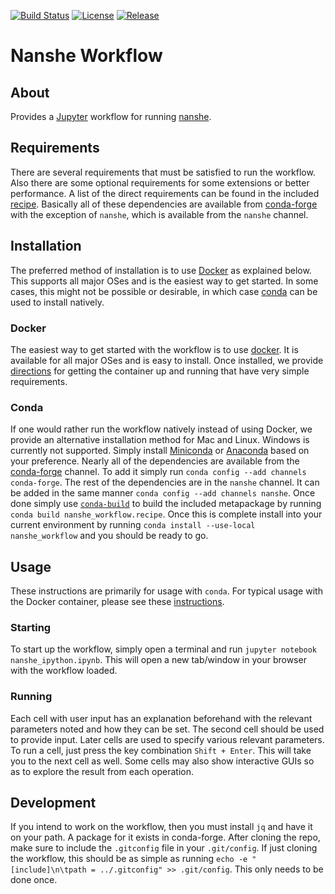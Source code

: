 [![Build Status]( https://app.wercker.com/status/e5ec9352ed9940c6d4a77eb93a022e29/s/master "wercker status" )]( https://app.wercker.com/project/bykey/e5ec9352ed9940c6d4a77eb93a022e29 )
[![License]( https://img.shields.io/github/license/nanshe-org/nanshe_workflow.svg "license" )]( https://raw.githubusercontent.com/nanshe-org/nanshe_workflow/master/LICENSE.txt )
[![Release]( https://img.shields.io/github/release/nanshe-org/nanshe_workflow.svg "release" )]( https://github.com/nanshe-org/nanshe_workflow/releases/latest )

# Nanshe Workflow

## About

Provides a [Jupyter]( http://jupyter.org/ ) workflow for running [nanshe]( https://github.com/nanshe-org/nanshe ).

## Requirements

There are several requirements that must be satisfied to run the workflow. Also there are some optional requirements for some extensions or better performance. A list of the direct requirements can be found in the included [recipe]( ./nanshe_workflow.recipe/meta.yaml ). Basically all of these dependencies are available from [conda-forge]( https://conda-forge.github.io ) with the exception of `nanshe`, which is available from the `nanshe` channel.

## Installation

The preferred method of installation is to use [Docker]( http://docker.com/ ) as explained below. This supports all major OSes and is the easiest way to get started. In some cases, this might not be possible or desirable, in which case [conda]( http://conda.pydata.org/docs/ ) can be used to install natively.

### Docker

The easiest way to get started with the workflow is to use [docker]( http://docker.com/ ). It is available for all major OSes and is easy to install. Once installed, we provide [directions]( https://github.com/nanshe-org/docker_nanshe_workflow#standard-use ) for getting the container up and running that have very simple requirements.

### Conda

If one would rather run the workflow natively instead of using Docker, we provide an alternative installation method for Mac and Linux. Windows is currently not supported. Simply install [Miniconda]( http://conda.pydata.org/miniconda ) or [Anaconda]( https://store.continuum.io/cshop/anaconda ) based on your preference. Nearly all of the dependencies are available from the [conda-forge]( http://conda-forge.github.io ) channel. To add it simply run `conda config --add channels conda-forge`. The rest of the dependencies are in the `nanshe` channel. It can be added in the same manner `conda config --add channels nanshe`. Once done simply use [`conda-build`]( http://conda.pydata.org/docs/building/recipe.html ) to build the included metapackage by running `conda build nanshe_workflow.recipe`. Once this is complete install into your current environment by running `conda install --use-local nanshe_workflow` and you should be ready to go.

## Usage

These instructions are primarily for usage with `conda`. For typical usage with the Docker container, please see these [instructions]( https://github.com/nanshe-org/docker_nanshe_workflow#standard-use ).

### Starting

To start up the workflow, simply open a terminal and run `jupyter notebook nanshe_ipython.ipynb`. This will open a new tab/window in your browser with the workflow loaded.

### Running

Each cell with user input has an explanation beforehand with the relevant parameters noted and how they can be set. The second cell should be used to provide input. Later cells are used to specify various relevant parameters. To run a cell, just press the key combination `Shift + Enter`. This will take you to the next cell as well. Some cells may also show interactive GUIs so as to explore the result from each operation.

## Development

If you intend to work on the workflow, then you must install `jq` and have it on your path. A package for it exists in conda-forge. After cloning the repo, make sure to include the `.gitconfig` file in your `.git/config`. If just cloning the workflow, this should be as simple as running `echo -e "[include]\n\tpath = ../.gitconfig" >> .git/config`. This only needs to be done once.

